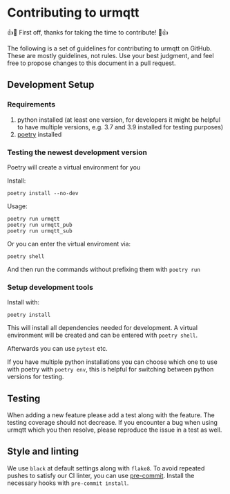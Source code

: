 # Contributing to urmqtt

:+1::tada: First off, thanks for taking the time to contribute! :tada::+1:

The following is a set of guidelines for contributing to urmqtt on GitHub. These are mostly guidelines, not rules. Use your best judgment, and feel free to propose changes to this document in a pull request.

## Development Setup


### Requirements

1. python installed (at least one version, for developers it might be helpful to have multiple versions, e.g. 3.7 and 3.9 installed for testing purposes)
2. [poetry](https://python-poetry.org/docs/#installation) installed


### Testing the newest development version

Poetry will create a virtual environment for you

Install:
```
poetry install --no-dev
```

Usage:
```
poetry run urmqtt
poetry run urmqtt_pub
poetry run urmqtt_sub
```

Or you can enter the virtual enviroment via:
```
poetry shell
```

And then run the commands without prefixing them with `poetry run`

### Setup development tools

Install with:
```
poetry install
```
This will install all dependencies needed for development.
A virtual environment will be created and can be entered with `poetry shell`.

Afterwards you can use `pytest` etc.

If you have multiple python installations you can choose which one to use with poetry with `poetry env`, this is helpful for switching between python versions for testing.


## Testing

When adding a new feature please add a test along with the feature. The testing coverage should not decrease.
If you encounter a bug when using urmqtt which you then resolve, please reproduce the issue in a test as well.

## Style and linting

We use `black` at default settings along with `flake8`. To avoid repeated pushes to satisfy our CI linter, you can use [pre-commit](https://pre-commit.com). Install the necessary hooks with `pre-commit install`.
